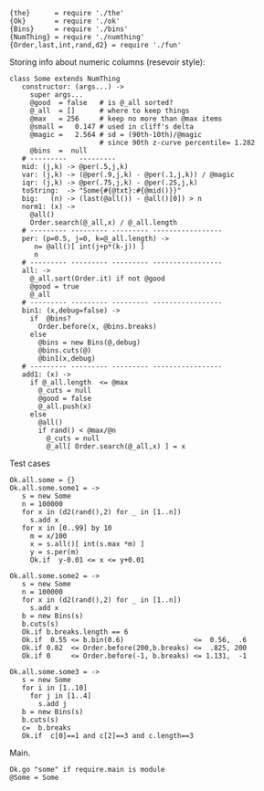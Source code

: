     {the}      = require './the'
    {Ok}       = require './ok'
    {Bins}     = require './bins'
    {NumThing} = require './numthing'
    {Order,last,int,rand,d2} = require './fun'

Storing info about numeric  columns (resevoir style):

    class Some extends NumThing
       constructor: (args...) ->
         super args...
         @good  = false   # is @_all sorted?
         @_all  = []      # where to keep things
         @max   = 256     # keep no more than @max items
         @small =   0.147 # used in cliff's delta
         @magic =   2.564 # sd = (90th-10th)/@magic
                          # since 90th z-curve percentile= 1.282
         @bins  =  null
       # ---------   ---------
       mid: (j,k) -> @per(.5,j,k)
       var: (j,k) -> (@per(.9,j,k) - @per(.1,j,k)) / @magic
       iqr: (j,k) -> @per(.75,j,k) - @per(.25,j,k)
       toString:  -> "Some{#{@txt}:#{@mid()}}"
       big:   (n) -> (last(@all()) - @all()[0]) > n
       norm1: (x) -> 
         @all()
         Order.search(@_all,x) / @_all.length
       # --------- --------- --------- -----------------
       per: (p=0.5, j=0, k=@_all.length) ->
          n= @all()[ int(j+p*(k-j)) ]
          n
       # --------- --------- --------- -----------------
       all: ->
         @_all.sort(Order.it) if not @good
         @good = true
         @_all
       # --------- --------- --------- -----------------
       bin1: (x,debug=false) -> 
         if  @bins?
           Order.before(x, @bins.breaks)
         else
           @bins = new Bins(@,debug)
           @bins.cuts(@)
           @bin1(x,debug)
       # --------- --------- --------- -----------------
       add1: (x) ->
         if @_all.length  <= @max
           @_cuts = null
           @good = false
           @_all.push(x)
         else
           @all()
           if rand() < @max/@n
             @_cuts = null
             @_all[ Order.search(@_all,x) ] = x

Test cases

    Ok.all.some = {}
    Ok.all.some.some1 = ->
       s = new Some
       n = 100000
       for x in (d2(rand(),2) for _ in [1..n]) 
         s.add x
       for x in [0..99] by 10
         m = x/100
         x = s.all()[ int(s.max *m) ]  
         y = s.per(m)
         Ok.if  y-0.01 <= x <= y+0.01
       
    Ok.all.some.some2 = ->
       s = new Some
       n = 100000
       for x in (d2(rand(),2) for _ in [1..n]) 
         s.add x
       b = new Bins(s)
       b.cuts(s)
       Ok.if b.breaks.length == 6
       Ok.if  0.55 <= b.bin(0.6)                 <=  0.56,  .6
       Ok.if 0.82  <= Order.before(200,b.breaks) <=  .825, 200
       Ok.if 0     <= Order.before(-1, b.breaks) <= 1.131,  -1

    Ok.all.some.some3 = ->
       s = new Some
       for i in [1..10]
         for j in [1..4]
           s.add j
       b = new Bins(s)
       b.cuts(s)
       c=  b.breaks
       Ok.if  c[0]==1 and c[2]==3 and c.length==3

Main.

    Ok.go "some" if require.main is module
    @Some = Some
